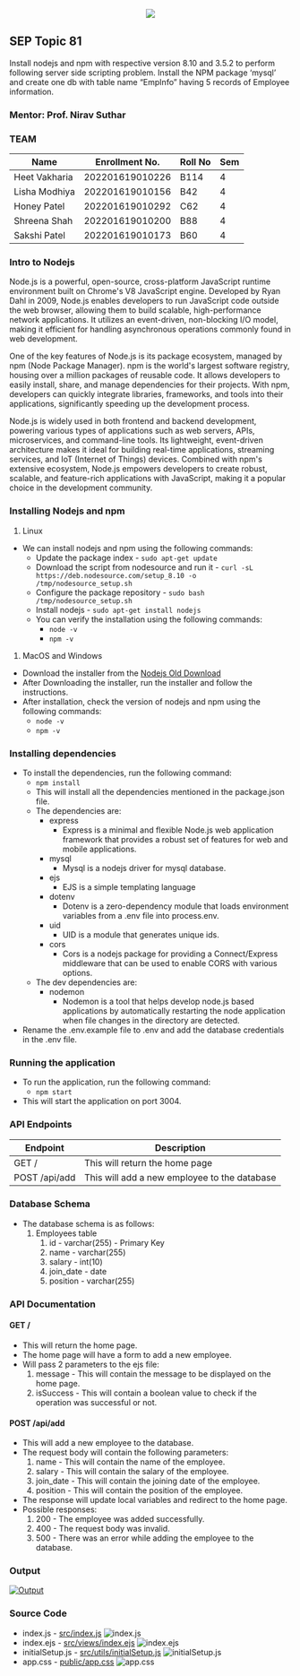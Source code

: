 <p align="center">
  <img src="./media/gls.jpeg" />
</p>

## SEP Topic 81
Install nodejs and npm with respective version 8.10 and 3.5.2 to perform following server side scripting problem.
Install the NPM package ‘mysql’ and create one db with table name “EmpInfo” having 5 records of Employee information.

### Mentor: Prof. Nirav Suthar

### TEAM

| Name          | Enrollment No.  | Roll No | Sem |
| ------------- | --------------- | ------- | --- |
| Heet Vakharia | 202201619010226 | B114    | 4   |
| Lisha Modhiya | 202201619010156 | B42     | 4   |
| Honey Patel   | 202201619010292 | C62     | 4   |
| Shreena Shah  | 202201619010200 | B88     | 4   |
| Sakshi Patel  | 202201619010173 | B60     | 4   |



### Intro to Nodejs
Node.js is a powerful, open-source, cross-platform JavaScript runtime environment built on Chrome's V8 JavaScript engine. Developed by Ryan Dahl in 2009, Node.js enables developers to run JavaScript code outside the web browser, allowing them to build scalable, high-performance network applications. It utilizes an event-driven, non-blocking I/O model, making it efficient for handling asynchronous operations commonly found in web development.

One of the key features of Node.js is its package ecosystem, managed by npm (Node Package Manager). npm is the world's largest software registry, housing over a million packages of reusable code. It allows developers to easily install, share, and manage dependencies for their projects. With npm, developers can quickly integrate libraries, frameworks, and tools into their applications, significantly speeding up the development process.

Node.js is widely used in both frontend and backend development, powering various types of applications such as web servers, APIs, microservices, and command-line tools. Its lightweight, event-driven architecture makes it ideal for building real-time applications, streaming services, and IoT (Internet of Things) devices. Combined with npm's extensive ecosystem, Node.js empowers developers to create robust, scalable, and feature-rich applications with JavaScript, making it a popular choice in the development community.

### Installing Nodejs and npm
1. Linux 
- We can install nodejs and npm using the following commands:
  - Update the package index - `sudo apt-get update`
  - Download the script from nodesource and run it - `curl -sL https://deb.nodesource.com/setup_8.10 -o /tmp/nodesource_setup.sh`
  - Configure the package repository - `sudo bash /tmp/nodesource_setup.sh`
  - Install nodejs - `sudo apt-get install nodejs`
  - You can verify the installation using the following commands:
    - `node -v`
    - `npm -v`
1. MacOS and Windows
- Download the installer from the [Nodejs Old Download](https://nodejs.org/dist/v8.10.0/)
- After Downloading the installer, run the installer and follow the instructions.
- After installation, check the version of nodejs and npm using the following commands:
  - `node -v`
  - `npm -v`

### Installing dependencies
- To install the dependencies, run the following command:
  - `npm install`
  - This will install all the dependencies mentioned in the package.json file.
  - The dependencies are:
    - express
      - Express is a minimal and flexible Node.js web application framework that provides a robust set of features for web and mobile applications.
    - mysql
      - Mysql is a nodejs driver for mysql database.
    - ejs
      - EJS is a simple templating language 
    - dotenv
      - Dotenv is a zero-dependency module that loads environment variables from a .env file into process.env.
    - uid
      - UID is a module that generates unique ids.
    - cors
      - Cors is a nodejs package for providing a Connect/Express middleware that can be used to enable CORS with various options.
  - The dev dependencies are:
    - nodemon
      - Nodemon is a tool that helps develop node.js based applications by automatically restarting the node application when file changes in the directory are detected.
- Rename the .env.example file to .env and add the database credentials in the .env file.

### Running the application
- To run the application, run the following command:
  - `npm start`
- This will start the application on port 3004.

### API Endpoints

| Endpoint      | Description                                  |
| ------------- | -------------------------------------------- |
| GET /         | This will return the home page               |
| POST /api/add | This will add a new employee to the database |

### Database Schema
- The database schema is as follows:
  1. Employees table
     1. id - varchar(255) - Primary Key
     2. name - varchar(255)
     3. salary - int(10)
     4. join_date - date
     5. position - varchar(255)

### API Documentation

#### GET /
- This will return the home page.
- The home page will have a form to add a new employee.
- Will pass 2 parameters to the ejs file:
    1. message - This will contain the message to be displayed on the home page.
    2. isSuccess - This will contain a boolean value to check if the operation was successful or not.

#### POST /api/add
- This will add a new employee to the database.
- The request body will contain the following parameters:
  1. name - This will contain the name of the employee.
  2. salary - This will contain the salary of the employee.
  3. join_date - This will contain the joining date of the employee.
  4. position - This will contain the position of the employee.
- The response will update local variables and redirect to the home page.
- Possible responses:
  1. 200 - The employee was added successfully.
  2. 400 - The request body was invalid.
  3. 500 - There was an error while adding the employee to the database.

### Output 
[![Output](./media/output.gif)](https://tiny-tuna-tights.cyclic.app/)

### Source Code

- index.js - [src/index.js](https://github.com/vakhariaheet/SEP-Emp-Form/blob/nodev8/src/index.js)
![index.js](./media/index.png)
- index.ejs - [src/views/index.ejs](https://github.com/vakhariaheet/SEP-Emp-Form/blob/nodev8/src/views/index.ejs)
![index.ejs](./media/indexEJS.png)
- initialSetup.js - [src/utils/initialSetup.js](https://github.com/vakhariaheet/SEP-Emp-Form/blob/nodev8/src/utils/initialSetup.js)
![initialSetup.js](./media/initialSetup.png)
- app.css - [public/app.css](https://github.com/vakhariaheet/SEP-Emp-Form/blob/nodev8/public/app.css)
![app.css](./media/appCSS.png)